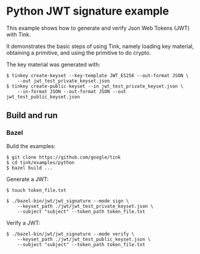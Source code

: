 # Python JWT signature example

This example shows how to generate and verify Json Web Tokens (JWT) with Tink.

It demonstrates the basic steps of using Tink, namely loading key material,
obtaining a primitive, and using the primitive to do crypto.

The key material was generated with:

```shell
$ tinkey create-keyset --key-template JWT_ES256 --out-format JSON \
    --out jwt_test_private_keyset.json
$ tinkey create-public-keyset --in jwt_test_private_keyset.json \
    --in-format JSON --out-format JSON --out jwt_test_public_keyset.json
```

## Build and run

### Bazel

Build the examples:

```shell
$ git clone https://github.com/google/tink
$ cd tink/examples/python
$ bazel build ...
```

Generate a JWT:

```shell
$ touch token_file.txt

$ ./bazel-bin/jwt/jwt_signature --mode sign \
    --keyset_path ./jwt/jwt_test_private_keyset.json \
    --subject "subject" --token_path token_file.txt
```

Verify a JWT:

```shell
$ ./bazel-bin/jwt/jwt_signature --mode verify \
    --keyset_path ./jwt/jwt_test_public_keyset.json \
    --subject "subject" --token_path token_file.txt
```
